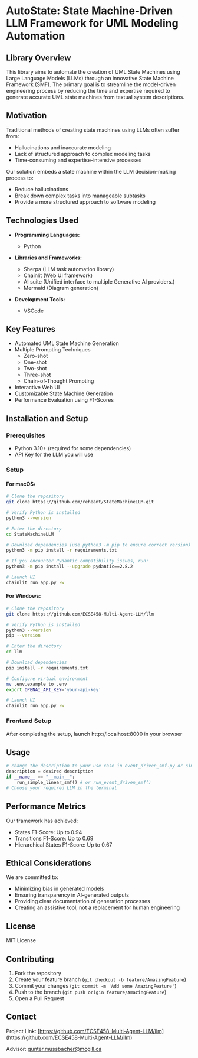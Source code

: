 # AutoState: State Machine-Driven LLM Framework for UML Modeling Automation

## Library Overview

This library aims to automate the creation of UML State Machines using Large Language Models (LLMs) through an innovative State Machine Framework (SMF). The primary goal is to streamline the model-driven engineering process by reducing the time and expertise required to generate accurate UML state machines from textual system descriptions.

## Motivation

Traditional methods of creating state machines using LLMs often suffer from:
- Hallucinations and inaccurate modeling
- Lack of structured approach to complex modeling tasks
- Time-consuming and expertise-intensive processes

Our solution embeds a state machine within the LLM decision-making process to:
- Reduce hallucinations
- Break down complex tasks into manageable subtasks
- Provide a more structured approach to software modeling

## Technologies Used

- **Programming Languages:** 
  - Python

- **Libraries and Frameworks:**
  - Sherpa (LLM task automation library)
  - Chainlit (Web UI framework)
  - AI suite (Unified interface to multiple Generative AI providers.)
  - Mermaid (Diagram generation)

- **Development Tools:**
  - VSCode

## Key Features

- Automated UML State Machine Generation
- Multiple Prompting Techniques
  - Zero-shot
  - One-shot
  - Two-shot
  - Three-shot
  - Chain-of-Thought Prompting
- Interactive Web UI
- Customizable State Machine Generation
- Performance Evaluation using F1-Scores

## Installation and Setup

### Prerequisites

- Python 3.10+ (required for some dependencies)
- API Key for the LLM you will use

### Setup

#### For macOS:

```bash
# Clone the repository
git clone https://github.com/reheant/StateMachineLLM.git

# Verify Python is installed
python3 --version

# Enter the directory
cd StateMachineLLM

# Download dependencies (use python3 -m pip to ensure correct version)
python3 -m pip install -r requirements.txt

# If you encounter Pydantic compatibility issues, run:
python3 -m pip install --upgrade pydantic==2.8.2

# Launch UI
chainlit run app.py -w
```

#### For Windows:

```bash
# Clone the repository
git clone https://github.com/ECSE458-Multi-Agent-LLM/llm

# Verify Python is installed
python3 --version
pip --version

# Enter the directory
cd llm

# Download dependencies
pip install -r requirements.txt

# Configure virtual environment
mv .env.example to .env
export OPENAI_API_KEY='your-api-key'

# Launch UI
chainlit run app.py -w
```

### Frontend Setup

After completing the setup, launch http://localhost:8000 in your browser


## Usage

```python
# change the description to your use case in event_driven_smf.py or simple_linear_smf.py
description = desired description
if __name__ == "__main__":
    run_simple_linear_smf() # or run_event_driven_smf() 
# Choose your required LLM in the terminal
```

## Performance Metrics

Our framework has achieved:
- States F1-Score: Up to 0.94
- Transitions F1-Score: Up to 0.69
- Hierarchical States F1-Score: Up to 0.67

## Ethical Considerations

We are committed to:
- Minimizing bias in generated models
- Ensuring transparency in AI-generated outputs
- Providing clear documentation of generation processes
- Creating an assistive tool, not a replacement for human engineering

## License

MIT License

## Contributing

1. Fork the repository
2. Create your feature branch (`git checkout -b feature/AmazingFeature`)
3. Commit your changes (`git commit -m 'Add some AmazingFeature'`)
4. Push to the branch (`git push origin feature/AmazingFeature`)
5. Open a Pull Request

## Contact

Project Link: [https://github.com/ECSE458-Multi-Agent-LLM/llm](https://github.com/ECSE458-Multi-Agent-LLM/llm)

Advisor: gunter.mussbacher@mcgill.ca
